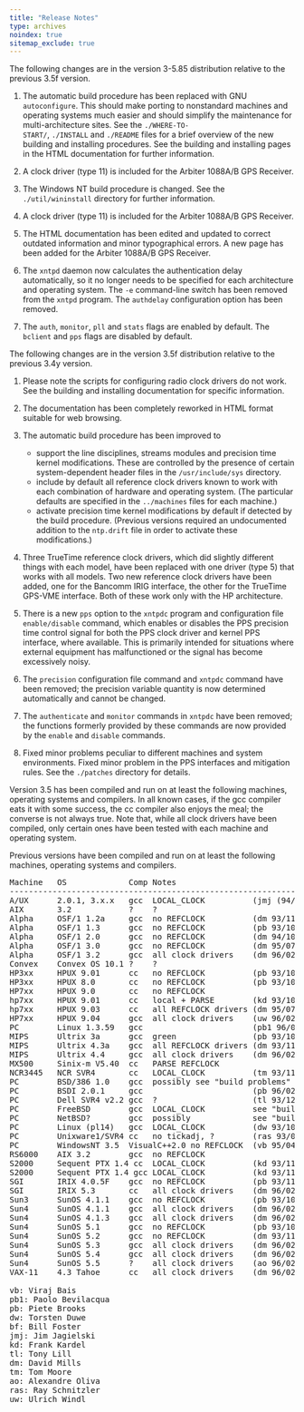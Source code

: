 ```yaml
---
title: "Release Notes"
type: archives
noindex: true 
sitemap_exclude: true
---
```


The following changes are in the version 3-5.85 distribution relative to the previous 3.5f version.

1.  The automatic build procedure has been replaced with GNU <code>autoconfigure</code>. This should make porting to nonstandard machines and operating systems much easier and should simplify the maintenance for multi-architecture sites. See the <code>./WHERE-TO- START/</code>, <code>./INSTALL</code> and <code>./README</code> files for a brief overview of the new building and installing procedures. See the building and installing pages in the HTML documentation for further information.

2.  A clock driver (type 11) is included for the Arbiter 1088A/B GPS Receiver.

3.  The Windows NT build procedure is changed. See the <code>./util/wininstall</code> directory for further information.

4.  A clock driver (type 11) is included for the Arbiter 1088A/B GPS Receiver.

5.  The HTML documentation has been edited and updated to correct outdated information and minor typographical errors. A new page has been added for the Arbiter 1088A/B GPS Receiver.

6.  The <code>xntpd</code> daemon now calculates the authentication delay automatically, so it no longer needs to be specified for each architecture and operating system. The <code>-e</code> command-line switch has been removed from the <code>xntpd</code> program. The <code>authdelay</code> configuration option has been removed.

7.  The <code>auth</code>, <code>monitor</code>, <code>pll</code> and <code>stats</code> flags are enabled by default. The <code>bclient</code> and <code>pps</code> flags are disabled by default.

The following changes are in the version 3.5f distribution relative to the previous 3.4y version.

1.  Please note the scripts for configuring radio clock drivers do not work. See the building and installing documentation for specific information.

2.  The documentation has been completely reworked in HTML format suitable for web browsing.

3.  The automatic build procedure has been improved to
    *   support the line disciplines, streams modules and precision time kernel modifications. These are controlled by the presence of certain system-dependent header files in the <code>/usr/include/sys</code> directory.
    *   include by default all reference clock drivers known to work with each combination of hardware and operating system. (The particular defaults are specified in the <code>../machines</code> files for each machine.)
    *   activate precision time kernel modifications by default if detected by the build procedure. (Previous versions required an undocumented addition to the <code>ntp.drift</code> file in order to activate these modifications.)
	
4.  Three TrueTime reference clock drivers, which did slightly different things with each model, have been replaced with one driver (type 5) that works with all models. Two new reference clock drivers have been added, one for the Bancomm IRIG interface, the other for the TrueTime GPS-VME interface. Both of these work only with the HP architecture.

5.  There is a new <code>pps</code> option to the <code>xntpdc</code> program and configuration file <code>enable/disable</code> command, which enables or disables the PPS precision time control signal for both the PPS clock driver and kernel PPS interface, where available. This is primarily intended for situations where external equipment has malfunctioned or the signal has become excessively noisy.

6.  The <code>precision</code> configuration file command and <code>xntpdc</code> command have been removed; the precision variable quantity is now determined automatically and cannot be changed.

7.  The <code>authenticate</code> and <code>monitor</code> commands in <code>xntpdc</code> have been removed; the functions formerly provided by these commands are now provided by the <code>enable</code> and <code>disable</code> commands.

8.  Fixed minor problems peculiar to different machines and system environments. Fixed minor problem in the PPS interfaces and mitigation rules. See the <code>./patches</code> directory for details.

Version 3.5 has been compiled and run on at least the following machines, operating systems and compilers. In all known cases, if the gcc compiler eats it with some success, the cc compiler also enjoys the meal; the converse is not always true. Note that, while all clock drivers have been compiled, only certain ones have been tested with each machine and operating system.

Previous versions have been compiled and run on at least the following machines, operating systems and compilers.

<pre>Machine   OS             Comp Notes
------------------------------------------------------------
A/UX      2.0.1, 3.x.x   gcc  LOCAL_CLOCK          (jmj (94/01/26 see hints)
AIX       3.2            ?    ?
Alpha     OSF/1 1.2a     gcc  no REFCLOCK          (dm 93/11/20)
Alpha     OSF/1 1.3      gcc  no REFCLOCK          (pb 93/10/25)
Alpha     OSF/1 2.0      gcc  no REFCLOCK          (dm 94/10/10)
Alpha     OSF/1 3.0      gcc  no REFCLOCK          (dm 95/07/15)
Alpha     OSF/1 3.2      gcc  all clock drivers    (dm 96/02/07)
Convex    Convex OS 10.1 ?    ?
HP3xx     HPUX 9.01      cc   no REFCLOCK          (pb 93/10/25)
HP3xx     HPUX 8.0       cc   no REFCLOCK          (pb 93/10/25)
HP7xx     HPUX 9.0       cc   no REFCLOCK
hp7xx     HPUX 9.01      cc   local + PARSE        (kd 93/10/26)
hp7xx     HPUX 9.03      cc   all REFCLOCK drivers (dm 95/07/15)
HP7xx     HPUX 9.04      gcc  all clock drivers    (uw 96/02/21)
PC        Linux 1.3.59   gcc                       (pb1 96/02/10)
MIPS      Ultrix 3a      gcc  green                (pb 93/10/26)
MIPS      Ultrix 4.3a    gcc  all REFCLOCK drivers (dm 93/11/20)
MIPS      Ultrix 4.4     gcc  all clock drivers    (dm 96/02/07)
MX500     Sinix-m V5.40  cc   PARSE REFCLOCK
NCR3445   NCR SVR4       cc   LOCAL_CLOCK          (tm 93/11/29)
PC        BSD/386 1.0    gcc  possibly see "build problems"
PC        BSDI 2.0.1     gcc                       (pb 96/02/18)
PC        Dell SVR4 v2.2 gcc  ?                    (tl 93/12/30)
PC        FreeBSD        gcc  LOCAL_CLOCK          see "build problems"
PC        NetBSD?        gcc  possibly             see "build problems"
PC        Linux (pl14)   gcc  LOCAL_CLOCK          (dw 93/10/30)
PC        Unixware1/SVR4 cc   no tickadj, ?        (ras 93/04/11)
PC        WindowsNT 3.5  VisualC++2.0 no REFCLOCK  (vb 95/04/11)
RS6000    AIX 3.2        gcc  no REFCLOCK
S2000     Sequent PTX 1.4 cc  LOCAL_CLOCK          (kd 93/11/10)
S2000     Sequent PTX 1.4 gcc LOCAL_CLOCK          (kd 93/11/10)
SGI       IRIX 4.0.5F    gcc  no REFCLOCK          (pb 93/11/10)
SGI       IRIX 5.3       cc   all clock drivers    (dm 96/02/20)
Sun3      SunOS 4.1.1    gcc  no REFCLOCK          (pb 93/10/25)
Sun4      SunOS 4.1.1    gcc  all clock drivers    (dm 96/02/07)
Sun4      SunOS 4.1.3    gcc  all clock drivers    (dm 96/02/07)
Sun4      SunOS 5.1      gcc  no REFCLOCK          (pb 93/10/25)
Sun4      SunOS 5.2      gcc  no REFCLOCK          (dm 93/11/20)
Sun4      SunOS 5.3      gcc  all clock drivers    (dm 96/02/07)
Sun4      SunOS 5.4      gcc  all clock drivers    (dm 96/02/07)
Sun4      SunOS 5.5      ?    all clock drivers    (ao 96/02/16)
VAX-11    4.3 Tahoe      cc   all clock drivers    (dm 96/02/20)

vb: Viraj Bais
pb1: Paolo Bevilacqua <pab@uni.net>
pb: Piete Brooks
dw: Torsten Duwe <duwe@informatik.uni-erlangen.de>
bf: Bill Foster <bill@kryten.kryten.com>
jmj: Jim Jagielski
kd: Frank Kardel
tl: Tony Lill <ajlill@tlill.hookup.net>
dm: David Mills <mills@udel.edu>
tm: Tom Moore
ao: Alexandre Oliva <oliva@dcc.unicamp.br>
ras: Ray Schnitzler <schnitz@unipress.com>
uw: Ulrich Windl <Ulrich.Windl@rz.uni-regensburg.de>
</pre>
